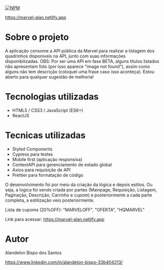 #  
[![NPM](https://img.shields.io/npm/l/react)](https://github.com/AlanBispo/desafio-marvel/blob/main/LICENSE) 

https://marvel-alan.netlify.app

# Sobre o projeto

A aplicação consome a API pública da Marvel para realizar a listagem dos quadrinhos disponiveis na API, junto com suas informações disponibilizadas.
OBS: Por ser uma API em fase BETA, alguns titulos listados não apresentam foto (por isso aparece "image not found"), assim como alguns não tem descrição (coloquei uma frase caso isso aconteça). 
Estou aberto para qualquer sugestão de melhoria!

# Tecnologias utilizadas
- HTML5 / CSS3 / JavaScript (ES6+)
- ReactJS

# Tecnicas utilizadas
- Styled Components
- Cypress para testes
- Mobile first (aplicação responsiva)
- ContextAPI para gerenciamento de estado global
- Axios para requisição de API
- Prettier para formatação de código

O desenvolvimento foi por meio da criação da lógica e depois estilos. Ou seja, a logica foi sendo criada por partes (Mainpage, Requisição, Listagem, Paginação, Descrição, Carrinho e cupom) e posteriormente a cada parte completa, a estilização veio posteriormente.

Lista de cupoms (20%OFF):
    "MARVELOFF",
    "OFERTA",
    "HQMARVEL"
 
 Link para acessar: https://marvel-alan.netlify.app

# Autor

Alandelon Bispo dos Santos

https://www.linkedin.com/in/alandelon-bispo-33b404213/
